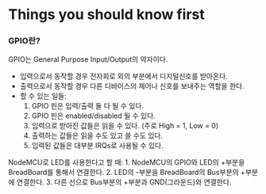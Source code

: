 Things you should know first
============================

### GPIO란? ###

GPIO는 General Purpose Input/Output의 약자이다.

* 입력으로서 동작할 경우 전자회로 외의 부분에서 디지털신호를 받아온다.
* 출력으로서 동작할 경우 다른 디바이스의 제어나 신호를 보내주는 역할을 한다.
* 할 수 있는 일들:
	1. GPIO 핀은 입력/출력 둘 다 될 수 있다.
	2. GPIO 핀은 enabled/disabled 될 수 있다.
	3. 입력으로 받아진 값들은 읽을 수 있다. (주로 High = 1, Low = 0)
	4. 출력하는 값들은 읽을 수도 있고 쓸 수도 있다.
	5. 입력된 값들은 대부분 IRQs로 사용될 수 있다.

NodeMCU로 LED를 사용한다고 할 때:
	1. NodeMCU의 GPIO와 LED의 +부분을 BreadBoard를 통해서 연결한다.
	2. LED의 -부분을 BreadBoard의 Bus부분의 +부분에 연결한다.
	3. 다른 선으로 Bus부분의 +부분과 GND(그라운드)와 연결한다.
